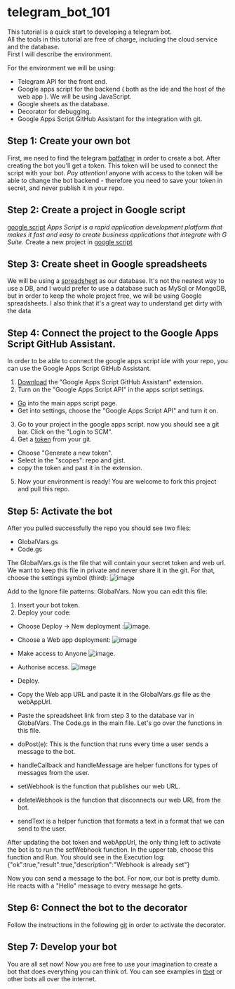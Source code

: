 # telegram_bot_101

This tutorial is a quick start to developing a telegram bot.  
All the tools in this tutorial are free of charge, including the cloud service and the database.  
First I will describe the environment.

For the environment we will be using:  
- Telegram API for the front end.
- Google apps script for the backend ( both as the ide and the host of the web app ). We will be using JavaScript.
- Google sheets as the database.
- Decorator for debugging.
- Google Apps Script GitHub Assistant for the integration with git.

## Step 1: Create your own bot
First, we need to find the telegram [botfather](https://t.me/BotFather) in order to create a bot.
After creating the bot you'll get a token. This token will be used to connect the script with your bot.
*Pay attention!* anyone with access to the token will be able to change the bot backend - therefore you need to save your token in secret, and never publish it in your repo.

## Step 2: Create a project in Google script
[google script](https://script.google.com/) *Apps Script is a rapid application development platform that makes it fast and easy to create business applications that integrate with G Suite*.
Create a new project in [google script](https://script.google.com/)

## Step 3: Create sheet in Google spreadsheets
We will be using a [spreadsheet](https://docs.google.com/spreadsheets) as our database.
It's not the neatest way to use a DB, and I would prefer to use a database such as MySql or MongoDB, 
but in order to keep the whole project free, we will be using Google spreadsheets.
I also think that it's a great way to understand get dirty with the data 

## Step 4: Connect the project to the Google Apps Script GitHub Assistant.
In order to be able to connect the google apps script ide with your repo, you can use the Google Apps Script GitHub Assistant.
1. [Download](https://chrome.google.com/webstore/detail/google-apps-script-github/lfjcgcmkmjjlieihflfhjopckgpelofo?hl=en) the "Google Apps Script GitHub Assistant" extension.
2. Turn on the "Google Apps Script API" in the apps script settings.
  - [Go](https://script.google.com/) into the main apps script page.
  - Get into settings, choose the "Google Apps Script API" and turn it on.
3. Go to your project in the google apps script. now you should see a git bar. Click on the "Login to SCM".
4. Get a [token](https://github.com/settings/tokens) from your git.
  - Choose "Generate a new token".
  - Select in the "scopes": repo and gist.
  - copy the token and past it in the extension.
5. Now your environment is ready! You are welcome to fork this project and pull this repo.

## Step 5: Activate the bot
After you pulled successfully the repo you should see two files:
  - GlobalVars.gs
  - Code.gs


The GlobalVars.gs is the file that will contain your secret token and web url. 
We want to keep this file in private and never share it in the git.
For that, choose the settings symbol (third): 
![image](https://user-images.githubusercontent.com/49562866/139410034-2a69c1a4-ea0e-4ddf-9e86-0d919efded97.png)

Add to the Ignore file patterns: GlobalVars.
Now you can edit this file:
1. Insert your bot token.
2. Deploy your code:
  - Choose Deploy -> New deployment :![image](https://user-images.githubusercontent.com/49562866/139410379-cb97879c-96ce-47c3-b075-fbe345aaf319.png).
  - Choose a Web app deployment: ![image](https://user-images.githubusercontent.com/49562866/139420137-01600c68-5161-4e68-ad42-a380be11a5b6.png)
  - Make access to Anyone ![image](https://user-images.githubusercontent.com/49562866/139410634-a5f09ad6-924d-4fff-be08-ceac54e556c0.png).
  - Authorise access. ![image](https://user-images.githubusercontent.com/49562866/139420356-83da2ed5-bbd8-4dbe-b8f2-da2fac1019be.png)
  - Deploy.
  - Copy the Web app URL and paste it in the GlobalVars.gs file as the webAppUrl.
  - Paste the spreadsheet link from step 3 to the database var in GlobalVars.
The Code.gs in the main file.
Let's go over the functions in this file.

- doPost(e): This is the function that runs every time a user sends a message to the bot.
- handleCallback and handleMessage are helper functions for types of messages from the user.
- setWebhook is the function that publishes our web URL.
- deleteWebhook is the function that disconnects our web URL from the bot.
- sendText is a helper function that formats a text in a format that we can send to the user.

After updating the bot token and webAppUrl, the only thing left to activate the bot is to run the setWebhook function.
In the upper tab, choose this function and Run.
You should see in the Execution log:
{"ok":true,"result":true,"description":"Webhook is already set"}

Now you can send a message to the bot.
For now, our bot is pretty dumb. He reacts with a "Hello" message to every message he gets.

## Step 6: Connect the bot to the decorator
Follow the instructions in the following [git](https://github.com/d-s-t/tbot_decorator) in order to activate the decorator.

## Step 7: Develop your bot
You are all set now! 
Now you are free to use your imagination to create a bot that does everything you can think of.
You can see examples in [tbot](https://github.com/tokeron/Tbot) or other bots all over the internet.
